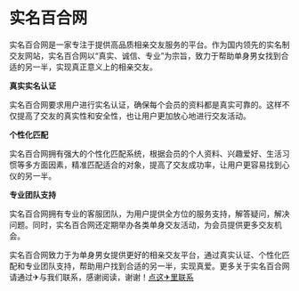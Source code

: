 # 实名百合网

实名百合网是一家专注于提供高品质相亲交友服务的平台。作为国内领先的实名制交友网站，实名百合网以“真实、诚信、专业”为宗旨，致力于帮助单身男女找到合适的另一半，实现真正意义上的相亲交友。

**真实实名认证**

实名百合网要求用户进行实名认证，确保每个会员的资料都是真实可靠的。这样不仅提高了交友的真实性和安全性，也让用户更加放心地进行交友活动。

**个性化匹配**

实名百合网拥有强大的个性化匹配系统，根据会员的个人资料、兴趣爱好、生活习惯等多方面因素，精准匹配适合的对象，提高了交友成功率，让用户更容易找到心仪的另一半。

**专业团队支持**

实名百合网拥有专业的客服团队，为用户提供全方位的服务支持，解答疑问，解决问题。同时，实名百合网还定期举办各类单身交友活动，为会员提供更多交友机会。

实名百合网致力于为单身男女提供更好的相亲交友平台，通过真实认证、个性化匹配和专业团队支持，帮助用户找到合适的另一半，实现真爱。更多关于实名百合网请通过✈与我们联系，感谢阅读，谢谢！[点这✈里联系](https://gg.k02.cc)